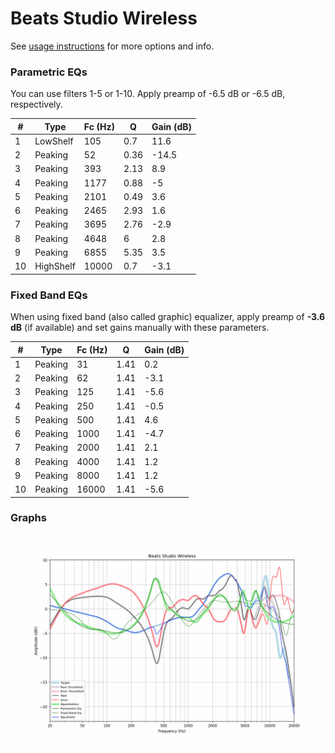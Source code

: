 # Beats Studio Wireless
See [usage instructions](https://github.com/jaakkopasanen/AutoEq#usage) for more options and info.

### Parametric EQs
You can use filters 1-5 or 1-10. Apply preamp of -6.5 dB or -6.5 dB, respectively.

|   # | Type      |   Fc (Hz) |    Q |   Gain (dB) |
|-----|-----------|-----------|------|-------------|
|   1 | LowShelf  |       105 | 0.7  |        11.6 |
|   2 | Peaking   |        52 | 0.36 |       -14.5 |
|   3 | Peaking   |       393 | 2.13 |         8.9 |
|   4 | Peaking   |      1177 | 0.88 |        -5   |
|   5 | Peaking   |      2101 | 0.49 |         3.6 |
|   6 | Peaking   |      2465 | 2.93 |         1.6 |
|   7 | Peaking   |      3695 | 2.76 |        -2.9 |
|   8 | Peaking   |      4648 | 6    |         2.8 |
|   9 | Peaking   |      6855 | 5.35 |         3.5 |
|  10 | HighShelf |     10000 | 0.7  |        -3.1 |

### Fixed Band EQs
When using fixed band (also called graphic) equalizer, apply preamp of **-3.6 dB** (if available) and set gains manually with these parameters.

|   # | Type    |   Fc (Hz) |    Q |   Gain (dB) |
|-----|---------|-----------|------|-------------|
|   1 | Peaking |        31 | 1.41 |         0.2 |
|   2 | Peaking |        62 | 1.41 |        -3.1 |
|   3 | Peaking |       125 | 1.41 |        -5.6 |
|   4 | Peaking |       250 | 1.41 |        -0.5 |
|   5 | Peaking |       500 | 1.41 |         4.6 |
|   6 | Peaking |      1000 | 1.41 |        -4.7 |
|   7 | Peaking |      2000 | 1.41 |         2.1 |
|   8 | Peaking |      4000 | 1.41 |         1.2 |
|   9 | Peaking |      8000 | 1.41 |         1.2 |
|  10 | Peaking |     16000 | 1.41 |        -5.6 |

### Graphs
![](./Beats%20Studio%20Wireless.png)
